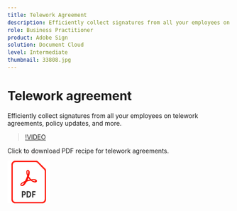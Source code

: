 ```yaml
---
title: Telework Agreement
description: Efficiently collect signatures from all your employees on telework agreements, policy updates, and more
role: Business Practitioner
product: Adobe Sign
solution: Document Cloud
level: Intermediate
thumbnail: 33808.jpg
---
```


# Telework agreement

Efficiently collect signatures from all your employees on telework agreements, policy updates, and more.

>[!VIDEO](https://video.tv.adobe.com/v/33808?hidetitle=true)

Click to download PDF recipe for telework agreements.

[![Download PDF Recipe](../assets/acrobat_PDF_96.png)](../assets/UseCaseRecipe-EN-UsingMegaSign.pdf)